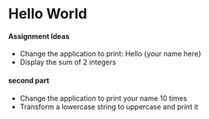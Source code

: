 # Hello World

#### Assignment Ideas

- Change the application to print: Hello {your name here}
- Display the sum of 2 integers

#### second part
- Change the application to print your name 10 times
- Transform a lowercase string to uppercase and print it
